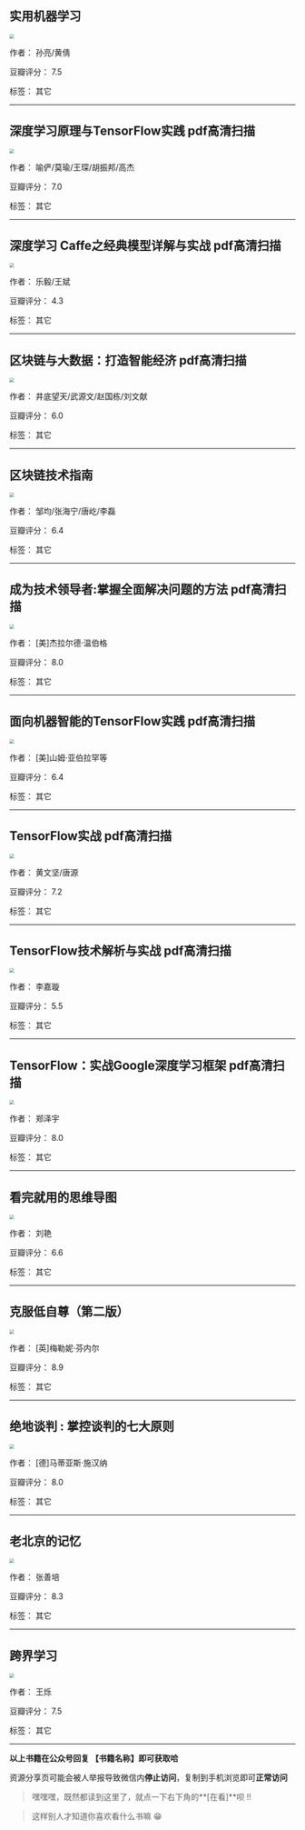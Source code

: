 ## 实用机器学习

<img src="https://www.aibooks.cc/wp-content/uploads/2020/02/2020022809522189.jpg" style="zoom:50%;" />

作者： 孙亮/黄倩

豆瓣评分：  7.5

标签： 其它


---

## 深度学习原理与TensorFlow实践 pdf高清扫描

<img src="https://www.aibooks.cc/wp-content/uploads/2020/02/2020022809482932.jpg" style="zoom:50%;" />

作者： 喻俨/莫瑜/王琛/胡振邦/高杰 

豆瓣评分：  7.0

标签： 其它


---

## 深度学习 Caffe之经典模型详解与实战 pdf高清扫描

<img src="https://www.aibooks.cc/wp-content/uploads/2020/02/2020022809455065.jpg" style="zoom:50%;" />

作者： 乐毅/王斌 

豆瓣评分：  4.3

标签： 其它


---

## 区块链与大数据：打造智能经济 pdf高清扫描

<img src="https://www.aibooks.cc/wp-content/uploads/2020/02/2020022809421890.jpg" style="zoom:50%;" />

作者： 井底望天/武源文/赵国栋/刘文献

豆瓣评分：  6.0

标签： 其它


---

## 区块链技术指南

<img src="https://www.aibooks.cc/wp-content/uploads/2020/02/2020022809361871.jpg" style="zoom:50%;" />

作者： 邹均/张海宁/唐屹/李磊 

豆瓣评分：  6.4

标签： 其它


---

## 成为技术领导者:掌握全面解决问题的方法 pdf高清扫描

<img src="https://www.aibooks.cc/wp-content/uploads/2020/02/2020022809244114.jpg" style="zoom:50%;" />

作者： [美]杰拉尔德·温伯格

豆瓣评分：  8.0

标签： 其它


---

## 面向机器智能的TensorFlow实践 pdf高清扫描

<img src="https://www.aibooks.cc/wp-content/uploads/2020/02/2020022809285610.jpg" style="zoom:50%;" />

作者： [美]山姆·亚伯拉罕等

豆瓣评分：  6.4

标签： 其它


---

## TensorFlow实战 pdf高清扫描

<img src="https://www.aibooks.cc/wp-content/uploads/2020/02/2020022809174320.jpg" style="zoom:50%;" />

作者： 黄文坚/唐源

豆瓣评分：  7.2

标签： 其它


---

## TensorFlow技术解析与实战 pdf高清扫描

<img src="https://www.aibooks.cc/wp-content/uploads/2020/02/2020022809142874.jpg" style="zoom:50%;" />

作者： 李嘉璇

豆瓣评分：  5.5

标签： 其它


---

## TensorFlow：实战Google深度学习框架 pdf高清扫描

<img src="https://www.aibooks.cc/wp-content/uploads/2020/02/2020022809083140.jpg" style="zoom:50%;" />

作者： 郑泽宇

豆瓣评分：  8.0

标签： 其它


---

## 看完就用的思维导图

<img src="https://www.aibooks.cc/wp-content/uploads/2020/02/2020022808504621.jpg" style="zoom:50%;" />

作者： 刘艳 

豆瓣评分：  6.6

标签： 其它


---

## 克服低自尊（第二版）

<img src="https://www.aibooks.cc/wp-content/uploads/2020/02/2020022808460998.jpg" style="zoom:50%;" />

作者： [英]梅勒妮·芬内尔 

豆瓣评分：  8.9

标签： 其它


---

## 绝地谈判 : 掌控谈判的七大原则

<img src="https://www.aibooks.cc/wp-content/uploads/2020/02/202002280840318.jpg" style="zoom:50%;" />

作者： [德]马蒂亚斯·施汉纳

豆瓣评分：  8.0

标签： 其它


---

## 老北京的记忆

<img src="https://www.aibooks.cc/wp-content/uploads/2020/02/2020022808343196.jpg" style="zoom:50%;" />

作者： 张善培

豆瓣评分：  8.3

标签： 其它


---

## 跨界学习

<img src="https://www.aibooks.cc/wp-content/uploads/2020/02/2020022808291745.jpg" style="zoom:50%;" />

作者： 王烁

豆瓣评分：  7.5

标签： 其它


---


**以上书籍在公众号回复 【书籍名称】即可获取哈** 


资源分享页可能会被人举报导致微信内**停止访问**，复制到手机浏览即可**正常访问**


> 嘿嘿嘿，既然都读到这里了，就点一下右下角的**[在看]**呗 !!

> 

> 这样别人才知道你喜欢看什么书嘛 😁


